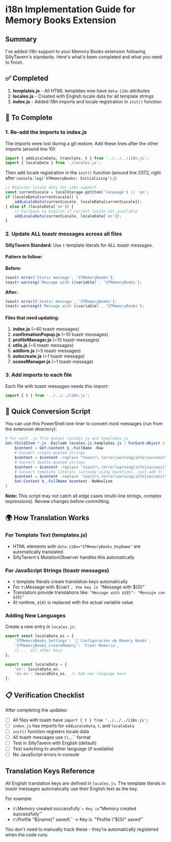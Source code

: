 # i18n Implementation Guide for Memory Books Extension

## Summary

I've added i18n support to your Memory Books extension following SillyTavern's standards. Here's what's been completed and what you need to finish.

## ✅ Completed

1. **templates.js** - All HTML templates now have `data-i18n` attributes
2. **locales.js** - Created with English locale data for all template strings
3. **index.js** - Added i18n imports and locale registration in `init()` function

## 📝 To Complete

### 1. Re-add the imports to index.js

The imports were lost during a git restore. Add these lines after the other imports (around line 10):

```javascript
import { addLocaleData, translate, t } from '../../../i18n.js';
import { localeData } from './locales.js';
```

Then add locale registration in the `init()` function (around line 2072, right after `console.log('STMemoryBooks: Initializing');`):

```javascript
// Register locale data for i18n support
const currentLocale = localStorage.getItem('language') || 'en';
if (localeData[currentLocale]) {
    addLocaleData(currentLocale, localeData[currentLocale]);
} else if (localeData['en']) {
    // Fallback to English if current locale not available
    addLocaleData(currentLocale, localeData['en']);
}
```

### 2. Update ALL toastr messages across all files

**SillyTavern Standard:** Use `t` template literals for ALL toastr messages.

#### Pattern to follow:

**Before:**
```javascript
toastr.error('Static message', 'STMemoryBooks');
toastr.warning(`Message with ${variable}`, 'STMemoryBooks');
```

**After:**
```javascript
toastr.error(t`Static message`, 'STMemoryBooks');
toastr.warning(t`Message with ${variable}`, 'STMemoryBooks');
```

#### Files that need updating:

1. **index.js** (~40 toastr messages)
2. **confirmationPopup.js** (~10 toastr messages)
3. **profileManager.js** (~10 toastr messages)
4. **utils.js** (~5 toastr messages)
5. **addlore.js** (~5 toastr messages)
6. **autocreate.js** (~1 toastr message)
7. **sceneManager.js** (~1 toastr message)

### 3. Add imports to each file

Each file with toastr messages needs this import:

```javascript
import { t } from '../../../i18n.js';
```

## 🔧 Quick Conversion Script

You can use this PowerShell one-liner to convert most messages (run from the extension directory):

```powershell
# For each .js file except locales.js and templates.js
Get-ChildItem *.js -Exclude locales.js,templates.js | ForEach-Object {
    $content = Get-Content $_.FullName -Raw
    # Convert single-quoted strings
    $content = $content -replace "toastr\.(error|warning|info|success)\('([^']+)', 'STMemoryBooks'\)", 'toastr.$1(t`$2`, ''STMemoryBooks'')'
    # Convert double-quoted strings
    $content = $content -replace 'toastr\.(error|warning|info|success)\("([^"]+)", ''STMemoryBooks''\)', 'toastr.$1(t`$2`, ''STMemoryBooks'')'
    # Convert template literals (already using backticks, just add t)
    $content = $content -replace 'toastr\.(error|warning|info|success)\(`([^`]+)`, ''STMemoryBooks''\)', 'toastr.$1(t`$2`, ''STMemoryBooks'')'
    Set-Content $_.FullName $content -NoNewline
}
```

**Note:** This script may not catch all edge cases (multi-line strings, complex expressions). Review changes before committing.

## 🌍 How Translation Works

### For Template Text (templates.js)
- HTML elements with `data-i18n="STMemoryBooks_KeyName"` are automatically translated
- SillyTavern's MutationObserver handles this automatically

### For JavaScript Strings (toastr messages)
- `t` template literals create translation keys automatically
- For `t\`Message with ${var}\``, the key is `"Message with ${0}"`
- Translators provide translations like: `"Message with ${0}": "Mensaje con ${0}"`
- At runtime, `${0}` is replaced with the actual variable value

### Adding New Languages

Create a new entry in `locales.js`:

```javascript
export const localeData_es = {
    'STMemoryBooks_Settings': '📕 Configuración de Memory Books',
    'STMemoryBooks_CreateMemory': 'Crear Memoria',
    // ... all other keys
};

export const localeData = {
    'en': localeData_en,
    'es-es': localeData_es,  // Add new language here
};
```

## 📋 Verification Checklist

After completing the updates:

- [ ] All files with toastr have `import { t } from '../../../i18n.js';`
- [ ] `index.js` has imports for `addLocaleData`, `t`, and `localeData`
- [ ] `init()` function registers locale data
- [ ] All toastr messages use `t\`...\`` format
- [ ] Test in SillyTavern with English (default)
- [ ] Test switching to another language (if available)
- [ ] No JavaScript errors in console

##  Translation Keys Reference

All English translation keys are defined in `locales.js`. The template literals in toastr messages automatically use their English text as the key.

For example:
- `t\`Memory created successfully\`` → Key is `"Memory created successfully"`
- `t\`Profile "${name}" saved\`` → Key is `"Profile \"${0}\" saved"`

You don't need to manually track these - they're automatically registered when the code runs.
